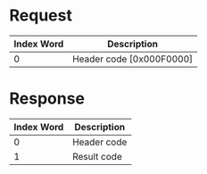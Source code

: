 # Request

| Index Word | Description                |
|------------|----------------------------|
| 0          | Header code \[0x000F0000\] |

# Response

| Index Word | Description |
|------------|-------------|
| 0          | Header code |
| 1          | Result code |